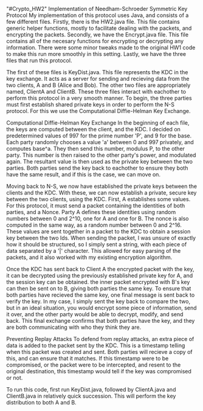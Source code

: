 "#Crypto_HW2" 
Implementation of Needham-Schroeder Symmetric Key Protocol
My implementation of this protocol uses Java, and consists of a few different files. Firstly, there is the HW2.java file. This file contains generic helper functions, mostly to facilitate dealing with the packets, and encrypting the packets. Secondly, we have the Encrypt.java file. This file contains all of the necesary functions for encrypting or decrypting any information. There were some minor tweaks made to the original HW1 code to make this run more smoothly in this setting. Lastly, we have the three files that run this protocol. 

The first of these files is KeyDist.java. This file represents the KDC in the key exchange. It acts as a server for sending and recieving data from the two clients, A and B (Alice and Bob). The other two files are appropriately named, ClientA and ClientB. These three files interact with eachother to perform this protocol in a very smooth manner. 
To begin, the three parties must first establish shared private keys in order to perform the N-S protocol. For this we use the Computational Diffie-Helman Key Exchange. 

Computational Diffie-Helman Key Exchange
In the beginning of each file, the keys are computed between the client, and the KDC. I decided on predetermined values of 997 for the prime number 'P', and 9 for the base. Each party randomly chooses a value 'a' between 0 and 997 privately, and computes base^a. They then send this number, modulus P, to the other party. This number is then raised to the other party's power, and modulated again. The resultant value is then used as the private key between the two parties. Both parties send the key back to eachother to ensure they both have the same result, and if this is the case, we can move on. 

Moving back to N-S, we now have established the private keys between the clients and the KDC. With these, we can now establish a private, secure key between the two clients, using the KDC. First, A establishes some values. For this protocol, it must send a packet containing the identities of both parties, and a Nonce. Party A defines these identities using random numbers between 0 and 2^10, one for A and one for B. The nonce is also computed in the same way, as a random number between 0 and 2^16. These values are sent together in a packet to the KDC to obtain a session key between the two Ids. When sending the packet, I was unsure of exactly how it should be structured, so I simply sent a string, with each piece of data separated by a '|' character. This allowed for easy parsing of the packets, and it also worked with my existing encryption algorithm. 

Once the KDC has sent back to Client A the encrypted packet with the key, it can be decrypted using the previously established private key for A, and the session key can be obtained. the inner packet encrypted with B's key can then be sent on to B, giving both parties the same key. To ensure that both parties have recieved the same key, one final message is sent back to verify the key. In my case, I simply sent the key back to compare the two, but in an ideal situation, you would encrypt some piece of information, send it over, and the other party would be able to decrypt, modify, and send back. This final exchange confirms that both parties have the key, and they are both communicating with who they think they are. 

Preventing Replay Attacks
To defend from replay attacks, an extra piece of data is added to the packet sent by the KDC. This is a timestamp telling when this packet was created and sent. Both parties will recieve a copy of this, and can ensure that it matches. If this timestamp were to be compromised, or the packet were to be intercepted, and resent to the original destination, this timestamp would tell if the key was compromised or not. 

To run this code, first run KeyDist.java, followed by ClientA.java and ClientB.java in relatively quick succession. This will perform the key distribution to both A and B.
